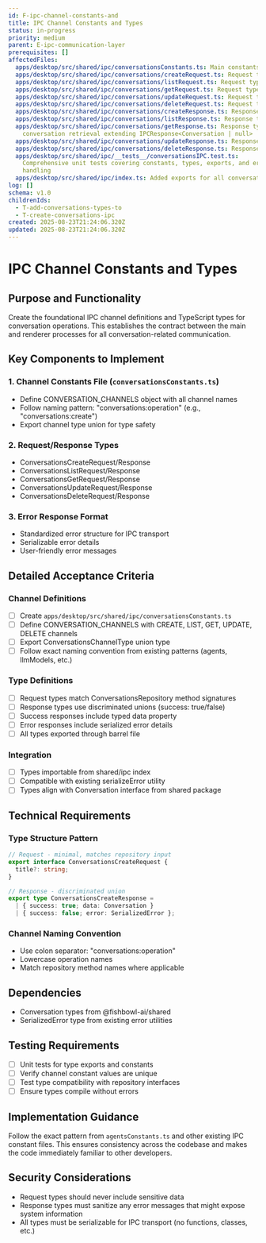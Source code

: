 ```yaml
---
id: F-ipc-channel-constants-and
title: IPC Channel Constants and Types
status: in-progress
priority: medium
parent: E-ipc-communication-layer
prerequisites: []
affectedFiles:
  apps/desktop/src/shared/ipc/conversationsConstants.ts: Main constants file with CONVERSATION_CHANNELS and ConversationsChannelType
  apps/desktop/src/shared/ipc/conversations/createRequest.ts: Request type for conversation creation with optional title
  apps/desktop/src/shared/ipc/conversations/listRequest.ts: Request type for listing conversations (empty object)
  apps/desktop/src/shared/ipc/conversations/getRequest.ts: Request type for retrieving specific conversation by ID
  apps/desktop/src/shared/ipc/conversations/updateRequest.ts: Request type for updating conversation with UpdateConversationInput
  apps/desktop/src/shared/ipc/conversations/deleteRequest.ts: Request type for deleting conversation by ID
  apps/desktop/src/shared/ipc/conversations/createResponse.ts: Response type for conversation creation extending IPCResponse<Conversation>
  apps/desktop/src/shared/ipc/conversations/listResponse.ts: Response type for conversation listing extending IPCResponse<Conversation[]>
  apps/desktop/src/shared/ipc/conversations/getResponse.ts: Response type for
    conversation retrieval extending IPCResponse<Conversation | null>
  apps/desktop/src/shared/ipc/conversations/updateResponse.ts: Response type for conversation updates extending IPCResponse<Conversation>
  apps/desktop/src/shared/ipc/conversations/deleteResponse.ts: Response type for conversation deletion extending IPCResponse<boolean>
  apps/desktop/src/shared/ipc/__tests__/conversationsIPC.test.ts:
    Comprehensive unit tests covering constants, types, exports, and error
    handling
  apps/desktop/src/shared/ipc/index.ts: Added exports for all conversation constants and types to barrel file
log: []
schema: v1.0
childrenIds:
  - T-add-conversations-types-to
  - T-create-conversations-ipc
created: 2025-08-23T21:24:06.320Z
updated: 2025-08-23T21:24:06.320Z
---
```


# IPC Channel Constants and Types

## Purpose and Functionality

Create the foundational IPC channel definitions and TypeScript types for conversation operations. This establishes the contract between the main and renderer processes for all conversation-related communication.

## Key Components to Implement

### 1. Channel Constants File (`conversationsConstants.ts`)

- Define CONVERSATION_CHANNELS object with all channel names
- Follow naming pattern: "conversations:operation" (e.g., "conversations:create")
- Export channel type union for type safety

### 2. Request/Response Types

- ConversationsCreateRequest/Response
- ConversationsListRequest/Response
- ConversationsGetRequest/Response
- ConversationsUpdateRequest/Response
- ConversationsDeleteRequest/Response

### 3. Error Response Format

- Standardized error structure for IPC transport
- Serializable error details
- User-friendly error messages

## Detailed Acceptance Criteria

### Channel Definitions

- [ ] Create `apps/desktop/src/shared/ipc/conversationsConstants.ts`
- [ ] Define CONVERSATION_CHANNELS with CREATE, LIST, GET, UPDATE, DELETE channels
- [ ] Export ConversationsChannelType union type
- [ ] Follow exact naming convention from existing patterns (agents, llmModels, etc.)

### Type Definitions

- [ ] Request types match ConversationsRepository method signatures
- [ ] Response types use discriminated unions (success: true/false)
- [ ] Success responses include typed data property
- [ ] Error responses include serialized error details
- [ ] All types exported through barrel file

### Integration

- [ ] Types importable from shared/ipc index
- [ ] Compatible with existing serializeError utility
- [ ] Types align with Conversation interface from shared package

## Technical Requirements

### Type Structure Pattern

```typescript
// Request - minimal, matches repository input
export interface ConversationsCreateRequest {
  title?: string;
}

// Response - discriminated union
export type ConversationsCreateResponse =
  | { success: true; data: Conversation }
  | { success: false; error: SerializedError };
```

### Channel Naming Convention

- Use colon separator: "conversations:operation"
- Lowercase operation names
- Match repository method names where applicable

## Dependencies

- Conversation types from @fishbowl-ai/shared
- SerializedError type from existing error utilities

## Testing Requirements

- [ ] Unit tests for type exports and constants
- [ ] Verify channel constant values are unique
- [ ] Test type compatibility with repository interfaces
- [ ] Ensure types compile without errors

## Implementation Guidance

Follow the exact pattern from `agentsConstants.ts` and other existing IPC constant files. This ensures consistency across the codebase and makes the code immediately familiar to other developers.

## Security Considerations

- Request types should never include sensitive data
- Response types must sanitize any error messages that might expose system information
- All types must be serializable for IPC transport (no functions, classes, etc.)
